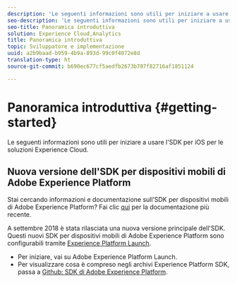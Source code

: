 ```yaml
---
description: 'Le seguenti informazioni sono utili per iniziare a usare l''SDK per iOS per le soluzioni Experience Cloud '
seo-description: 'Le seguenti informazioni sono utili per iniziare a usare l''SDK per iOS per le soluzioni Experience Cloud '
seo-title: Panoramica introduttiva
solution: Experience Cloud,Analytics
title: Panoramica introduttiva
topic: Sviluppatore e implementazione
uuid: a2b9baad-b959-4b9a-893d-99c0f4072e8d
translation-type: ht
source-git-commit: b690ec677cf5aedfb2673b707f82716af1851124

---
```



# Panoramica introduttiva {#getting-started}

Le seguenti informazioni sono utili per iniziare a usare l'SDK per iOS per le soluzioni Experience Cloud.

## Nuova versione dell'SDK per dispositivi mobili di Adobe Experience Platform

Stai cercando informazioni e documentazione sull’SDK per dispositivi mobili di Adobe Experience Platform? Fai clic [qui](https://aep-sdks.gitbook.io/docs/) per la documentazione più recente.

A settembre 2018 è stata rilasciata una nuova versione principale dell'SDK. Questi nuovi SDK per dispositivi mobili di Adobe Experience Platform sono configurabili tramite [Experience Platform Launch](https://www.adobe.com/it/experience-platform/launch.html).

* Per iniziare, vai su Adobe Experience Platform Launch.
* Per visualizzare cosa è compreso negli archivi Experience Platform SDK, passa a [Github: SDK di Adobe Experience Platform](https://github.com/Adobe-Marketing-Cloud/acp-sdks).
